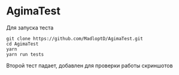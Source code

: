 # AgimaTest
Для запуска теста
```
git clone https://github.com/MadloptD/AgimaTest.git
cd AgimaTest
yarn
yarn run tests
```
Второй тест падает, добавлен для проверки работы скриншотов
